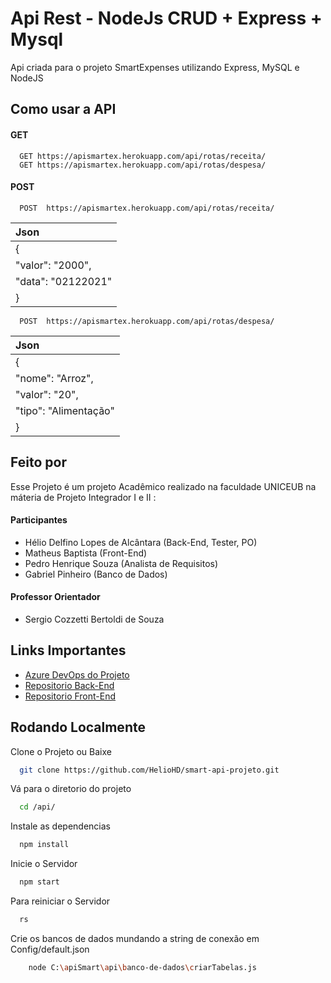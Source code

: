 
# Api Rest - NodeJs CRUD + Express + Mysql

Api criada para o projeto SmartExpenses utilizando Express, MySQL e NodeJS


## Como usar a API

#### GET 

```http
  GET https://apismartex.herokuapp.com/api/rotas/receita/
  GET https://apismartex.herokuapp.com/api/rotas/despesa/
```

#### POST 

```http
  POST  https://apismartex.herokuapp.com/api/rotas/receita/
```

| Json                 |         
| :--------            |
| {                    | 
| "valor": "2000",     |
| "data": "02122021"   |
|  }                   | 


```http
  POST  https://apismartex.herokuapp.com/api/rotas/despesa/
```

| Json                 |         
| :--------            |
| {                    |   
| "nome": "Arroz",     | 
| "valor": "20",       |
| "tipo": "Alimentação"|
|  }                   | 



## Feito por 

Esse Projeto é um projeto Acadêmico realizado na faculdade UNICEUB na máteria de Projeto Integrador I e II :


#### Participantes

- Hélio Delfino Lopes de Alcântara (Back-End, Tester, PO)
- Matheus Baptista (Front-End)
- Pedro Henrique Souza (Analista de Requisitos)
- Gabriel Pinheiro (Banco de Dados)


#### Professor Orientador

- Sergio Cozzetti Bertoldi de Souza
## Links Importantes

 - [Azure DevOps do Projeto](https://dev.azure.com/SmartExpensesProject/Smart%20Expenses)
 - [Repositorio Back-End](https://github.com/HelioHD/smart-api-projeto)
 - [Repositorio Front-End](https://github.com/manuteu/smart-expenses-app)



## Rodando Localmente

Clone o Projeto ou Baixe

```bash
  git clone https://github.com/HelioHD/smart-api-projeto.git
```

Vá para o diretorio do projeto 

```bash
  cd /api/
```

Instale as dependencias

```bash
  npm install
```

Inicie o Servidor

```bash
  npm start
```


Para reiniciar o Servidor

```bash
  rs
```


Crie os bancos de dados mundando a string de conexão em Config/default.json

```bash
    node C:\apiSmart\api\banco-de-dados\criarTabelas.js
```



